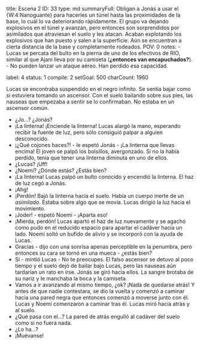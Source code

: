 title:          Escena 2
ID:             33
type:           md
summaryFull:    Obligan a Jonás a usar el {W:4:Nanoguante} para hacerles un túnel hasta las proximidades de la base, lo cuál lo va deteriorando rápidamente. El grupo va dejando explosivos en el túnel y avanzan, pero entonces son sorprendidos por asimilados que atraviesan el suelo y les atacan. Acaban explotando los explosivos que han puesto y salen a la superficie. Aún se encuentran a cierta distancia de la base y completamente rodeados.
POV:            0
notes:          - Lucas se percata del bulto en la pierna de uno de los efectivos de RIO, similar al que Ajani lleva por su camiseta (**¿entonces van encapuchados?**).
                - No pueden lanzar un ataque aéreo. Han perdido esa capacidad.
                
label:          4
status:         1
compile:        2
setGoal:        500
charCount:      1960


Lucas se encontraba suspendido en el negro infinito. Se sentía bajar como si estuviera tomando un ascensor.
Con el suelo bailando sobre sus pies, las nauseas que empezaba a sentir se lo confirmaban. No estaba en un ascensor común.
- ¿Jo...? ¿Jonás?
- ¡La linterna! ¡Enciende la linterna!
Lucas alargó la mano, esperando recibir la fuente de luz, pero sólo consiguió palpar a alguien desconocido.
- ¡¿Qué cojones haces?! - le espetó Jonás - ¡La linterna que llevas encima!
El joven se palpó los bolsillos, avergonzado. Si no la había perdido, tenía que tener una linterna diminuta en uno de ellos.
- ¿Lucas? ¡Uff!
- ¿Noemí? ¿Dónde estás? ¿Estás bien?
- ¡La linterna!
Lucas palpó un bulto conocido y encendió la linterna. El haz de luz cegó a Jonás.
- ¡Ahg!
- ¡Perdón!
Bajó la linterna hacia el suelo. Había un cuerpo inerte de un *asimilado*. Estaba sobre algo que se movía.
Lucas dirigió la luz hacia el movimiento.
- ¡Joder! - espetó Noemí - ¡Aparta eso!
- ¡Mierda, perdón!
Lucas apartó el haz de luz nuevamente y se agachó como pudo en el reducido espacio para apartar el cadáver hacia un lado. Noemí soltó un bufido de alivio y se incorporó con la ayuda de Lucas.
- Gracias - dijo con una sonrisa apenas perceptible en la penumbra, pero entonces su cara se tornó en una mueca - ¿estás bien?
- Sí - mintió Lucas - No te preocupes.
El falso ascensor se detuvo al poco tiempo y el suelo dejó de bailar bajo Lucas, pero las nauseas aún tardarían un rato en irse.
Jonás se giró hacia ellos. La sangre brotaba de su nariz y le manchaba la boca y la camiseta.
- Vamos a ir avanzando al mismo tiempo, ¿ok? ¡Nada de quedarse atrás!
Y antes de que nadie contestara, se dio la vuelta y comenzó a caminar hacia una pared negra que entonces comenzó a moverse junto con él.
Lucas y Noemí comenzaron a caminar tras él. Lucas miró hacia atrás y al suelo.
- ¿Qué pasa con el...?
La pared de atrás engulló al cadáver del suelo como si no fuera nada.
- ¿Lo ha...?
- ¡Muévanse!